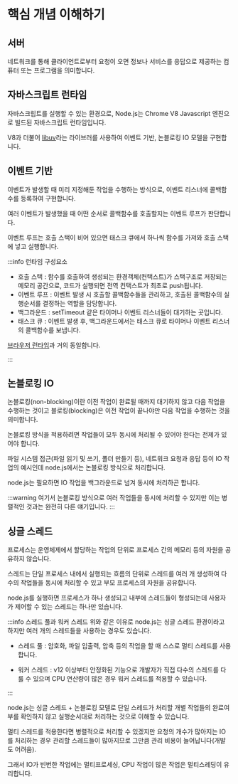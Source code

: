 # 핵심 개념 이해하기

## 서버

네트워크를 통해 클라이언트로부터 요청이 오면 정보나 서비스를 응답으로 제공하는 컴퓨터 또는 프로그램을 의미합니다.

## 자바스크립트 런타임

자바스크립트를 실행할 수 있는 환경으로, Node.js는 Chrome V8 Javascript 엔진으로 빌드된 자바스크립트 런타임입니다.

V8과 더불어 [libuv](https://github.com/libuv/libuv)라는 라이브러를 사용하여 이벤트 기반, 논블로킹 IO 모델을 구현합니다.

## 이벤트 기반

이벤트가 발생할 때 미리 지정해둔 작업을 수행하는 방식으로, 이벤트 리스너에 콜백함수를 등록하여 구현합니다.

여러 이벤트가 발생했을 때 어떤 순서로 콜백함수를 호출할지는 이벤트 루프가 판단합니다.

이벤트 루프는 호출 스택이 비어 있으면 태스크 큐에서 하나씩 함수를 가져와 호출 스택에 넣고 실행합니다.

:::info 런타임 구성요소

- 호출 스택 : 함수를 호출하여 생성되는 환경객체(컨택스트)가 스택구조로 저장되는 메모리 공간으로, 코드가 실행되면 전역 컨택스트가 최초로 push됩니다.
- 이벤트 루프 : 이벤트 발생 시 호출할 콜백함수들을 관리하고, 호출된 콜백함수의 실행순서를 결정하는 역할을 담당합니다.
- 백그라운드 : setTimeout 같은 타이머나 이벤트 리스너들이 대기하는 곳입니다.
- 태스크 큐 : 이벤트 발생 후, 백그라운드에서는 태스크 큐로 타이머나 이벤트 리스너의 콜백함수를 보냅니다.

[브라우저 런타임](../../../studies/browser/browser_runtime/브라우저_런타임_구조.md)과 거의 동일합니다.

:::

## 논블로킹 IO

논블로킹(non-blocking)이란 이전 작업이 완료될 때까지 대기하지 않고 다음 작업을 수행하는 것이고 블로킹(blocking)은 이전 작업이 끝나야만 다음 작업을 수행하는 것을 의미합니다.

논블로킹 방식을 적용하려면 작업들이 모두 동시에 처리될 수 있어야 한다는 전제가 있어야 합니다.

파일 시스템 접근(파일 읽기 및 쓰기, 폴더 만들기 등), 네트워크 요청과 응답 등이 IO 작업의 예시인데 node.js에서는 논블로킹 방식으로 처리합니다.

node.js는 필요하면 IO 작업을 백그라운드로 넘겨 동시에 처리하곤 합니다.

:::warning
여기서 논블로킹 방식으로 여러 작업들을 동시에 처리할 수 있지만 이는 병렬적인 것과는 완전히 다른 얘기입니다.
:::

## 싱글 스레드

프로세스는 운영체제에서 할당하는 작업의 단위로 프로세스 간의 메모리 등의 자원을 공유하지 않습니다.

스레드는 단일 프로세스 내에서 실행되는 흐름의 단위로 스레드를 여러 개 생성하여 다수의 작업들을 동시에 처리할 수 있고 부모 프로세스의 자원을 공유합니다.

node.js를 실행하면 프로세스가 하나 생성되고 내부에 스레드들이 형성되는데 사용자가 제어할 수 있는 스레드는 하나만 있습니다.

:::info 스레드 풀과 워커 스레드
위와 같은 이유로 node.js는 싱글 스레드 환경이라고 하지만 여러 개의 스레드들을 사용하는 경우도 있습니다.

- 스레드 풀 : 암호화, 파일 입출력, 압축 등의 작업을 할 때 스스로 멀티 스레드를 사용합니다.

- 워커 스레드 : v12 이상부터 안정화된 기능으로 개발자가 직접 다수의 스레드를 다룰 수 있으며 CPU 연산량이 많은 경우 워커 스레드를 적용할 수 있습니다.

:::

node.js는 싱글 스레드 + 논블로킹 모델로 단일 스레드가 처리할 개별 작업들의 완료여부를 확인하지 않고 실행순서대로 처리하는 것으로 이해할 수 있습니다.

멀티 스레드를 적용한다면 병렬적으로 처리할 수 있겠지만 요청의 개수가 많아지는 IO를 처리하는 경우 관리할 스레드들이 많아지므로 그만큼 관리 비용이 늘어납니다(개발도 어려움).

그래서 IO가 빈번한 작업에는 멀티프로세싱, CPU 작업이 많은 작업은 멀티스레딩이 유리합니다.

